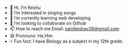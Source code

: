 - 👋 Hi, I’m Keshu
- 👀 I’m interested in singing songs
- 🌱 I’m currently learning web developing
- 💞️ I’m looking to collaborate on Github
- 📫 How to reach me Email: sainikeshav28@gmail.com
- 😄 Pronouns: He,Him
- ⚡ Fun fact: I have Biology as a subject in my 12th grade.

<!---
Kesxu/Kesxu is a ✨ special ✨ repository because its `README.md` (this file) appears on your GitHub profile.
You can click the Preview link to take a look at your changes.
--->
